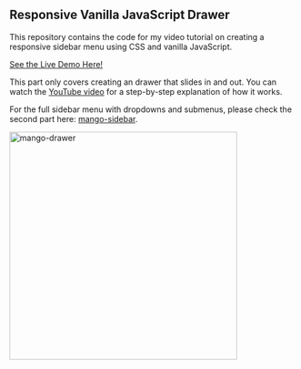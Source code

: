 ## Responsive Vanilla JavaScript Drawer

This repository contains the code for my video tutorial on creating a responsive sidebar menu using CSS and vanilla JavaScript.

<a href="https://laustke.github.io/mango-drawer/index.html" target="_blank">See the Live Demo Here!</a>

This part only covers creating an drawer that slides in and out. 
You can watch the [YouTube video](https://www.youtube.com/watch?v=qfnnAIUf_yw) for a step-by-step explanation of how it works.

For the full sidebar menu with dropdowns and submenus, please check the second part here: [mango-sidebar](https://github.com/laustke/mango-sidebar).

<img src="https://laustke.github.io/mango-drawer/MangoDrawer.gif" alt="mango-drawer" width="400"/>



